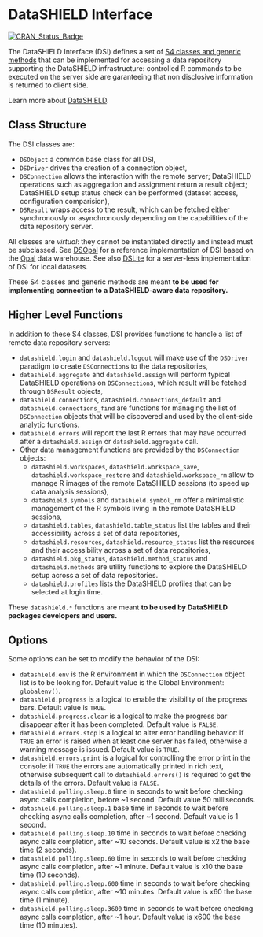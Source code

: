 # DataSHIELD Interface

[![CRAN_Status_Badge](https://www.r-pkg.org/badges/version/DSI)](https://cran.r-project.org/package=DSI)

The DataSHIELD Interface (DSI) defines a set of [S4 classes and generic methods](http://adv-r.had.co.nz/S4.html) 
that can be implemented for accessing a data repository supporting the DataSHIELD infrastructure: controlled 
R commands to be executed on the server side are garanteeing that non disclosive information is returned 
to client side.

Learn more about [DataSHIELD](https://datashield.org/).

## Class Structure

The DSI classes are:

* `DSObject` a common base class for all DSI,
* `DSDriver` drives the creation of a connection object,
* `DSConnection` allows the interaction with the remote server; DataSHIELD operations such as 
aggregation and assignment return a result object; DataSHIELD setup status check can be performed (dataset access, 
configuration comparision),
* `DSResult` wraps access to the result, which can be fetched either synchronously or asynchronously 
depending on the capabilities of the data repository server.

All classes are *virtual*: they cannot be instantiated directly and instead must be subclassed. See [DSOpal](https://datashield.github.io/DSOpal/) for a reference implementation of DSI based on the [Opal](https://www.obiba.org/pages/products/opal/) data warehouse. See also [DSLite](https://datashield.github.io/DSLite/) for a server-less implementation of DSI for local datasets.

These S4 classes and generic methods are meant **to be used for implementing connection to a DataSHIELD-aware data repository.**

## Higher Level Functions

In addition to these S4 classes, DSI provides functions to handle a list of remote data repository servers:

* `datashield.login` and `datashield.logout` will make use of the `DSDriver` paradigm to create `DSConnection`s
to the data repositories,
* `datashield.aggregate` and `datashield.assign` will perform typical DataSHIELD operations on `DSConnection`s, 
which result will be fetched through `DSResult` objects,
* `datashield.connections`, `datashield.connections_default` and `datashield.connections_find` are functions
for managing the list of `DSConnection` objects that will be discovered and used by the client-side analytic functions.
* `datashield.errors` will report the last R errors that may have occurred after a `datashield.assign` or `datashield.aggregate` call.
* Other data management functions are provided by the `DSConnection` objects:
  * `datashield.workspaces`, `datashield.workspace_save`, `datashield.workspace_restore` and `datashield.workspace_rm` allow to manage R images 
  of the remote DataSHIELD sessions (to speed up data analysis sessions),
  * `datashield.symbols` and `datashield.symbol_rm` offer a minimalistic management of the R symbols living in 
  the remote DataSHIELD sessions,
  * `datashield.tables`, `datashield.table_status` list the tables and their accessibility across a set of data repositories,
  * `datashield.resources`, `datashield.resource_status` list the resources and their accessibility across a set of data repositories, 
  * `datashield.pkg_status`, `datashield.method_status` and `datashield.methods` are 
  utility functions to explore the DataSHIELD setup across a set of data repositories.
  * `datashield.profiles` lists the DataSHIELD profiles that can be selected at login time.

These `datashield.*` functions are meant **to be used by DataSHIELD packages developers and users.**
  
## Options

Some options can be set to modify the behavior of the DSI:

* `datashield.env` is the R environment in which the `DSConnection` object list is to be looking for. Default value is the Global Environment: `globalenv()`.
* `datashield.progress` is a logical to enable the visibility of the progress bars. Default value is `TRUE`.
* `datashield.progress.clear` is a logical to make the progress bar disappear after it has been completed. Default value is `FALSE`.
* `datashield.errors.stop` is a logical to alter error handling behavior: if `TRUE` an error is raised when at least one server has failed, otherwise a warning message is issued. Default value is `TRUE`.
* `datashield.errors.print` is a logical for controlling the error print in the console: if `TRUE` the errors are automatically printed in rich text, otherwise subsequent call to `datashield.errors()` is required to get the details of the errors. Default value is `FALSE`.
* `datashield.polling.sleep.0` time in seconds to wait before checking async calls completion, before ~1 second. Default value 50 milliseconds.
* `datashield.polling.sleep.1` base time in seconds to wait before checking async calls completion, after ~1 second. Default value is 1 second.
* `datashield.polling.sleep.10` time in seconds to wait before checking async calls completion, after ~10 seconds. Default value is x2 the base time (2 seconds).
* `datashield.polling.sleep.60` time in seconds to wait before checking async calls completion, after ~1 minute. Default value is x10 the base time (10 seconds).
* `datashield.polling.sleep.600` time in seconds to wait before checking async calls completion, after ~10 minutes. Default value is x60 the base time (1 minute).
* `datashield.polling.sleep.3600` time in seconds to wait before checking async calls completion, after ~1 hour. Default value is x600 the base time (10 minutes).